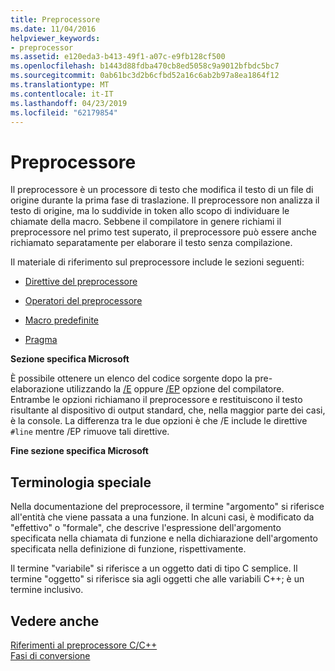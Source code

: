 ```yaml
---
title: Preprocessore
ms.date: 11/04/2016
helpviewer_keywords:
- preprocessor
ms.assetid: e120eda3-b413-49f1-a07c-e9fb128cf500
ms.openlocfilehash: b1443d88fdba470cb8ed5058c9a9012bfbdc5bc7
ms.sourcegitcommit: 0ab61bc3d2b6cfbd52a16c6ab2b97a8ea1864f12
ms.translationtype: MT
ms.contentlocale: it-IT
ms.lasthandoff: 04/23/2019
ms.locfileid: "62179854"
---
```

# <a name="preprocessor"></a>Preprocessore
Il preprocessore è un processore di testo che modifica il testo di un file di origine durante la prima fase di traslazione. Il preprocessore non analizza il testo di origine, ma lo suddivide in token allo scopo di individuare le chiamate della macro. Sebbene il compilatore in genere richiami il preprocessore nel primo test superato, il preprocessore può essere anche richiamato separatamente per elaborare il testo senza compilazione.

Il materiale di riferimento sul preprocessore include le sezioni seguenti:

- [Direttive del preprocessore](../preprocessor/preprocessor-directives.md)

- [Operatori del preprocessore](../preprocessor/preprocessor-operators.md)

- [Macro predefinite](../preprocessor/predefined-macros.md)

- [Pragma](../preprocessor/pragma-directives-and-the-pragma-keyword.md)

**Sezione specifica Microsoft**

È possibile ottenere un elenco del codice sorgente dopo la pre-elaborazione utilizzando la [/E](../build/reference/e-preprocess-to-stdout.md) oppure [/EP](../build/reference/ep-preprocess-to-stdout-without-hash-line-directives.md) opzione del compilatore. Entrambe le opzioni richiamano il preprocessore e restituiscono il testo risultante al dispositivo di output standard, che, nella maggior parte dei casi, è la console. La differenza tra le due opzioni è che /E include le direttive `#line` mentre /EP rimuove tali direttive.

**Fine sezione specifica Microsoft**

##  <a name="_predir_special_terminology"></a> Terminologia speciale

Nella documentazione del preprocessore, il termine "argomento" si riferisce all'entità che viene passata a una funzione. In alcuni casi, è modificato da "effettivo" o "formale", che descrive l'espressione dell'argomento specificata nella chiamata di funzione e nella dichiarazione dell'argomento specificata nella definizione di funzione, rispettivamente.

Il termine "variabile" si riferisce a un oggetto dati di tipo C semplice. Il termine "oggetto" si riferisce sia agli oggetti che alle variabili C++; è un termine inclusivo.

## <a name="see-also"></a>Vedere anche

[Riferimenti al preprocessore C/C++](../preprocessor/c-cpp-preprocessor-reference.md)<br/>
[Fasi di conversione](../preprocessor/phases-of-translation.md)